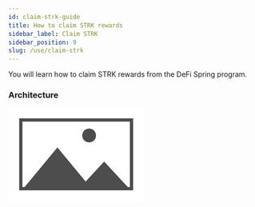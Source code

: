 ```yaml
---
id: claim-strk-guide
title: How to claim STRK rewards
sidebar_label: Claim STRK
sidebar_position: 9
slug: /use/claim-strk
---
```


You will learn how to claim STRK rewards from the DeFi Spring program.

### Architecture

![My Image](images/placeholder.png)